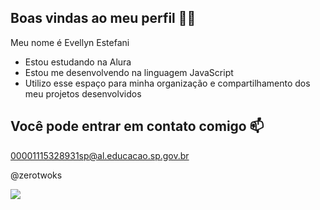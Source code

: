 ## Boas vindas ao meu perfil 💙💙
Meu nome é Evellyn Estefani

- Estou estudando na Alura
- Estou me desenvolvendo na linguagem JavaScript
- Utilizo esse espaço para minha organização e compartilhamento dos meu projetos desenvolvidos
## Você pode entrar em contato comigo 📫
00001115328931sp@al.educacao.sp.gov.br

@zerotwoks

![](https://media1.tenor.com/m/H4pNiAt029AAAAAC/miss-you-joy.gif)
